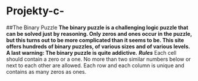 # Projekty-c-
##The Binary Puzzle
**The binary puzzle is a challenging logic puzzle that can be solved just by reasoning. Only zeros and ones occur in the puzzle, but this turns out to be more complicated than it seems to be. This site offers hundreds of binary puzzles, of various sizes and of various levels. A last warning: The binary puzzle is quite addictive.**
***Rules***
Each cell should contain a zero or a one. No more than two similar numbers below or next to each other are allowed. Each row and each column is unique and contains as many zeros as ones.
